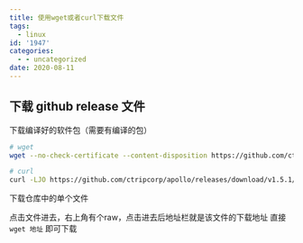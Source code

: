 ```yaml
---
title: 使用wget或者curl下载文件
tags:
  - linux
id: '1947'
categories:
  - - uncategorized
date: 2020-08-11
---
```


## 下载 github release 文件

下载编译好的软件包（需要有编译的包）

```bash
# wget
wget --no-check-certificate --content-disposition https://github.com/ctripcorp/apollo/releases/download/v1.5.1/apollo-adminservice-1.5.1-github.zip

# curl
curl -LJO https://github.com/ctripcorp/apollo/releases/download/v1.5.1/apollo-adminservice-1.5.1-github.zip
```

下载仓库中的单个文件

点击文件进去，右上角有个raw，点击进去后地址栏就是该文件的下载地址
直接 `wget 地址` 即可下载
